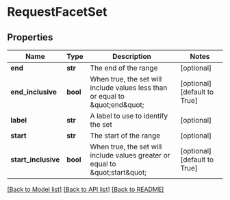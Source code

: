 # RequestFacetSet

## Properties
Name | Type | Description | Notes
------------ | ------------- | ------------- | -------------
**end** | **str** | The end of the range | [optional] 
**end_inclusive** | **bool** | When true, the set will include values less than or equal to \&quot;end\&quot; | [optional] [default to True]
**label** | **str** | A label to use to identify the set | [optional] 
**start** | **str** | The start of the range | [optional] 
**start_inclusive** | **bool** | When true, the set will include values greater or equal to \&quot;start\&quot; | [optional] [default to True]

[[Back to Model list]](../README.md#documentation-for-models) [[Back to API list]](../README.md#documentation-for-api-endpoints) [[Back to README]](../README.md)

